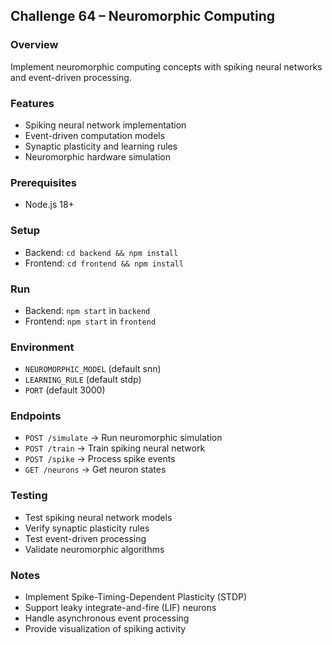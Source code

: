 ## Challenge 64 – Neuromorphic Computing

### Overview
Implement neuromorphic computing concepts with spiking neural networks and event-driven processing.

### Features
- Spiking neural network implementation
- Event-driven computation models
- Synaptic plasticity and learning rules
- Neuromorphic hardware simulation

### Prerequisites
- Node.js 18+

### Setup
- Backend: `cd backend && npm install`
- Frontend: `cd frontend && npm install`

### Run
- Backend: `npm start` in `backend`
- Frontend: `npm start` in `frontend`

### Environment
- `NEUROMORPHIC_MODEL` (default snn)
- `LEARNING_RULE` (default stdp)
- `PORT` (default 3000)

### Endpoints
- `POST /simulate` → Run neuromorphic simulation
- `POST /train` → Train spiking neural network
- `POST /spike` → Process spike events
- `GET /neurons` → Get neuron states

### Testing
- Test spiking neural network models
- Verify synaptic plasticity rules
- Test event-driven processing
- Validate neuromorphic algorithms

### Notes
- Implement Spike-Timing-Dependent Plasticity (STDP)
- Support leaky integrate-and-fire (LIF) neurons
- Handle asynchronous event processing
- Provide visualization of spiking activity